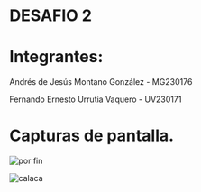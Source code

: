 # DESAFIO 2

# Integrantes:
Andrés de Jesús Montano González - MG230176

Fernando Ernesto Urrutia Vaquero - UV230171

# Capturas de pantalla.

![por fin](https://github.com/user-attachments/assets/877719ea-ef0f-46ee-badd-904e2896431c)

![calaca](https://github.com/user-attachments/assets/a3bfaa45-fd2e-4606-b984-e3cde7b370db)
